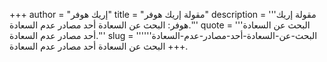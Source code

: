 +++
author = "إريك هوفر"
title = "مقولة إريك هوفر"
description = '''مقولة إريك هوفر: البحث عن السعادة أحد مصادر عدم السعادة.'''
quote = '''البحث عن السعادة أحد مصادر عدم السعادة.'''
slug = '''البحث-عن-السعادة-أحد-مصادر-عدم-السعادة'''
+++
البحث عن السعادة أحد مصادر عدم السعادة.
